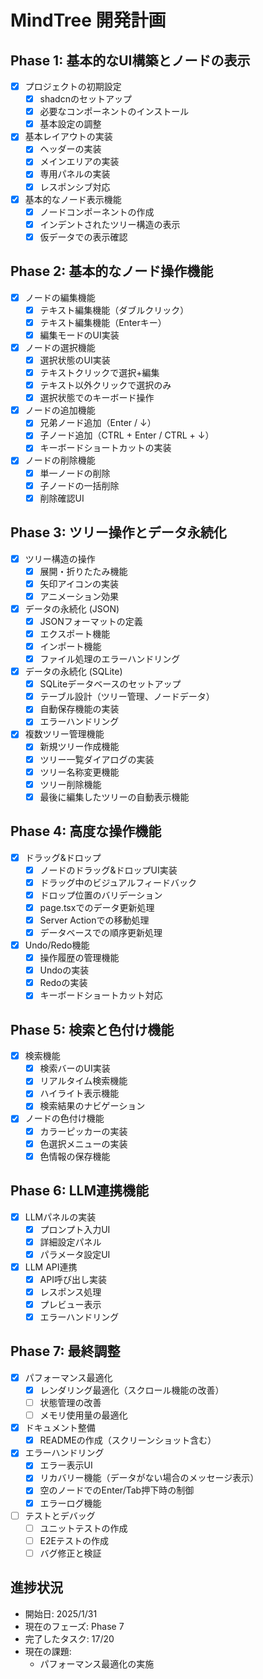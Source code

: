 # MindTree 開発計画

## Phase 1: 基本的なUI構築とノードの表示
- [x] プロジェクトの初期設定
  - [x] shadcnのセットアップ
  - [x] 必要なコンポーネントのインストール
  - [x] 基本設定の調整

- [x] 基本レイアウトの実装
  - [x] ヘッダーの実装
  - [x] メインエリアの実装
  - [x] 専用パネルの実装
  - [x] レスポンシブ対応

- [x] 基本的なノード表示機能
  - [x] ノードコンポーネントの作成
  - [x] インデントされたツリー構造の表示
  - [x] 仮データでの表示確認

## Phase 2: 基本的なノード操作機能
- [x] ノードの編集機能
  - [x] テキスト編集機能（ダブルクリック）
  - [x] テキスト編集機能（Enterキー）
  - [x] 編集モードのUI実装

- [x] ノードの選択機能
  - [x] 選択状態のUI実装
  - [x] テキストクリックで選択+編集
  - [x] テキスト以外クリックで選択のみ
  - [x] 選択状態でのキーボード操作

- [x] ノードの追加機能
  - [x] 兄弟ノード追加（Enter / ↓）
  - [x] 子ノード追加（CTRL + Enter / CTRL + ↓）
  - [x] キーボードショートカットの実装

- [x] ノードの削除機能
  - [x] 単一ノードの削除
  - [x] 子ノードの一括削除
  - [x] 削除確認UI

## Phase 3: ツリー操作とデータ永続化
- [x] ツリー構造の操作
  - [x] 展開・折りたたみ機能
  - [x] 矢印アイコンの実装
  - [x] アニメーション効果

- [x] データの永続化 (JSON)
  - [x] JSONフォーマットの定義
  - [x] エクスポート機能
  - [x] インポート機能
  - [x] ファイル処理のエラーハンドリング

- [x] データの永続化 (SQLite)
  - [x] SQLiteデータベースのセットアップ
  - [x] テーブル設計（ツリー管理、ノードデータ）
  - [x] 自動保存機能の実装
  - [x] エラーハンドリング

- [x] 複数ツリー管理機能
  - [x] 新規ツリー作成機能
  - [x] ツリー一覧ダイアログの実装
  - [x] ツリー名称変更機能
  - [x] ツリー削除機能
  - [x] 最後に編集したツリーの自動表示機能

## Phase 4: 高度な操作機能
- [x] ドラッグ&ドロップ
  - [x] ノードのドラッグ&ドロップUI実装
  - [x] ドラッグ中のビジュアルフィードバック
  - [x] ドロップ位置のバリデーション
  - [x] page.tsxでのデータ更新処理
  - [x] Server Actionでの移動処理
  - [x] データベースでの順序更新処理

- [x] Undo/Redo機能
  - [x] 操作履歴の管理機能
  - [x] Undoの実装
  - [x] Redoの実装
  - [x] キーボードショートカット対応

## Phase 5: 検索と色付け機能
- [x] 検索機能
  - [x] 検索バーのUI実装
  - [x] リアルタイム検索機能
  - [x] ハイライト表示機能
  - [x] 検索結果のナビゲーション

- [x] ノードの色付け機能
  - [x] カラーピッカーの実装
  - [x] 色選択メニューの実装
  - [x] 色情報の保存機能

## Phase 6: LLM連携機能
- [x] LLMパネルの実装
  - [x] プロンプト入力UI
  - [x] 詳細設定パネル
  - [x] パラメータ設定UI

- [x] LLM API連携
  - [x] API呼び出し実装
  - [x] レスポンス処理
  - [x] プレビュー表示
  - [x] エラーハンドリング

## Phase 7: 最終調整
- [x] パフォーマンス最適化
  - [x] レンダリング最適化（スクロール機能の改善）
  - [ ] 状態管理の改善
  - [ ] メモリ使用量の最適化

- [x] ドキュメント整備
  - [x] READMEの作成（スクリーンショット含む）

- [x] エラーハンドリング
  - [x] エラー表示UI
  - [x] リカバリー機能（データがない場合のメッセージ表示）
  - [x] 空のノードでのEnter/Tab押下時の制御
  - [x] エラーログ機能

- [ ] テストとデバッグ
  - [ ] ユニットテストの作成
  - [ ] E2Eテストの作成
  - [ ] バグ修正と検証

## 進捗状況
- 開始日: 2025/1/31
- 現在のフェーズ: Phase 7
- 完了したタスク: 17/20
- 現在の課題:
  - パフォーマンス最適化の実施
